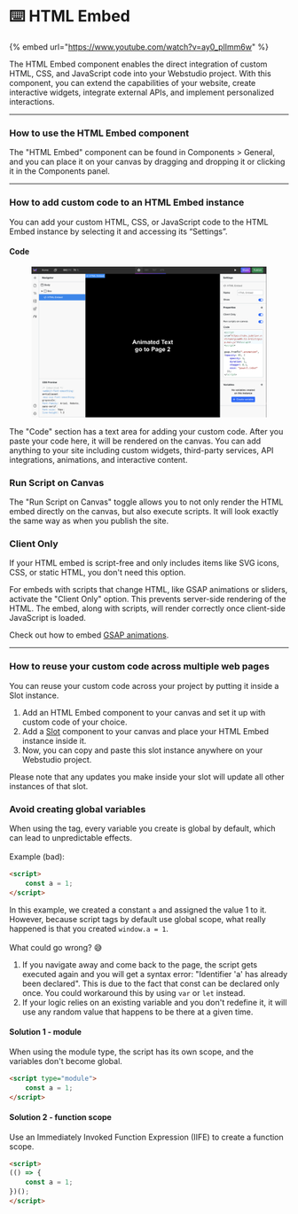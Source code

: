 # ⌨️ HTML Embed

{% embed url="https://www.youtube.com/watch?v=ay0_plImm6w" %}

The HTML Embed component enables the direct integration of custom HTML, CSS, and JavaScript code into your Webstudio project. With this component, you can extend the capabilities of your website, create interactive widgets, integrate external APIs, and implement personalized interactions.

***

### How to use the HTML Embed component

The "HTML Embed" component can be found in Components > General, and you can place it on your canvas by dragging and dropping it or clicking it in the Components panel.

***

### How to add custom code to an HTML Embed instance

You can add your custom HTML, CSS, or JavaScript code to the HTML Embed instance by selecting it and accessing its “Settings”.

#### Code

<figure><img src="../../.gitbook/assets/Screenshot 2024-03-30 at 17.29.27.png" alt=""><figcaption></figcaption></figure>

The "Code" section has a text area for adding your custom code. After you paste your code here, it will be rendered on the canvas. You can add anything to your site including custom widgets, third-party services, API integrations, animations, and interactive content.

### Run Script on Canvas

The "Run Script on Canvas" toggle allows you to not only render the HTML embed directly on the canvas, but also execute scripts. It will look exactly the same way as when you publish the site.

### Client Only

If your HTML embed is script-free and only includes items like SVG icons, CSS, or static HTML, you don't need this option.

For embeds with scripts that change HTML, like GSAP animations or sliders, activate the "Client Only" option. This prevents server-side rendering of the HTML. The embed, along with scripts, will render correctly once client-side JavaScript is loaded.

Check out how to embed [GSAP animations](../how-tos/how-to-add-a-gsap-animation.md).

***

### How to reuse your custom code across multiple web pages

You can reuse your custom code across your project by putting it inside a Slot instance.

1. Add an HTML Embed component to your canvas and set it up with custom code of your choice.
2. Add a [Slot](slot.md) component to your canvas and place your HTML Embed instance inside it.
3. Now, you can copy and paste this slot instance anywhere on your Webstudio project.

Please note that any updates you make inside your slot will update all other instances of that slot.

### Avoid creating global variables

When using the tag, every variable you create is global by default, which can lead to unpredictable effects.\
\
Example (bad):

```html
<script>
    const a = 1;
</script>
```

In this example, we created a constant `a` and assigned the value 1 to it. However, because script tags by default use global scope, what really happened is that you created `window.a = 1`.\
\
What could go wrong? 😅

1. If you navigate away and come back to the page, the script gets executed again and you will get a syntax error: "Identifier 'a' has already been declared". This is due to the fact that const can be declared only once. You could workaround this by using `var` or `let` instead.
2. If your logic relies on an existing variable and you don't redefine it, it will use any random value that happens to be there at a given time.

#### Solution 1 - module

When using the module type, the script has its own scope, and the variables don't become global.

```html
<script type="module">
    const a = 1;
</script>
```

#### Solution 2 - function scope

Use an Immediately Invoked Function Expression (IIFE) to create a function scope.

```html
<script>
(() => {
    const a = 1;
})();
</script>
```

